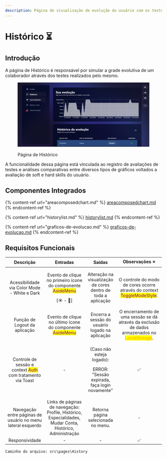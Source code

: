 ```yaml
---
description: Página de visualização de evolução do usuário com os testes na plataforma.
---
```


# Histórico ⏳

## Introdução

A página de Histórico é responsável por simular a grade evolutiva de um colaborador através dos testes realizados pelo mesmo.

<figure><img src="../../.gitbook/assets/image (5).png" alt=""><figcaption><p>Página de Histórico</p></figcaption></figure>

A funcionalidade dessa página está vinculada ao registro de avaliações de testes e análises comparativas entre diversos tipos de gráficos voltados a avaliação de soft e hard skills do usuário.

## Componentes Integrados

{% content-ref url="areacomposedchart.md" %}
[areacomposedchart.md](areacomposedchart.md)
{% endcontent-ref %}

{% content-ref url="historylist.md" %}
[historylist.md](historylist.md)
{% endcontent-ref %}

{% content-ref url="graficos-de-evolucao.md" %}
[graficos-de-evolucao.md](graficos-de-evolucao.md)
{% endcontent-ref %}

## Requisitos Funcionais

|                                           Descrição                                           |                                                       Entradas                                                      |                                         Saídas                                         |                                                          Observações ⭐                                                          |
| :-------------------------------------------------------------------------------------------: | :-----------------------------------------------------------------------------------------------------------------: | :------------------------------------------------------------------------------------: | :-----------------------------------------------------------------------------------------------------------------------------: |
|                          Acessibilidade via Color Mode - White e Dark                         | <p>Evento de clique no primeiro ícone do componente <mark style="color:purple;">AsideMenu</mark></p><p>[☀ - 🌙]</p> |              Alteração na visualização de cores dentro de toda a aplicação             |            O controle do modo de cores ocorre através do context <mark style="color:purple;">ToggleModeStyle</mark>.            |
|                                 Função de Logout da aplicação                                 |             Evento de clique no último ícone do componente <mark style="color:purple;">AsideMenu</mark>             |                     Encerra a sessão do usuário logado na aplicação                    | O encerramento de uma sessão se dá através da exclusão de dados armazenados no <mark style="color:orange;">LocalStorage</mark>. |
| Controle de sessão e context <mark style="color:purple;">Auth</mark> com tratamento via Toast |                                                          -                                                          | <p>(Caso não esteja logado): </p><p>ERROR: "Sessão expirada, faça login novamente"</p> |                                                                ✅                                                                |
|                  Navegação entre páginas de usuário no menu lateral esquerdo                  |       Links de páginas de navegação: Profile, Histórico, Especialidades, Mudar Conta, Histórico, Administração      |                           Retorna página selecionada no menu.                          |                                                                -                                                                |
|                                        Responsividade                                         |                                                          -                                                          |                                            -                                           |                                                                ✅                                                                |

```
Caminho do arquivo: src\pages\History
```
